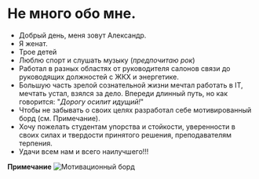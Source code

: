 # Не много обо мне.
- Добрый день, меня зовут Александр.
- Я женат.
- Трое детей
- Люблю спорт и слушать музыку (*предпочитаю рок*)
- Работал в разных областях от руководителя салонов связи до руководящих должностей с ЖКХ и энергетике.
- Большую часть зрелой сознательной жизни мечтал работать в IT, мечтать устал, взялся за дело. Впереди длинный путь, но как говорится: "*Дорогу осилит идущий!*"
- Чтобы не забывать о своих целях разработал себе мотивированный борд (см. Примечание).
- Хочу пожелать студентам упорства и стойкости, уверенности в своих силах и твердости принятого решения, преподавателям терпения.
- Удачи всем нам и всего наилучшего!!!

**Примечание**
  ![Мотивационный борд](https://github.com/user-attachments/assets/be878733-5d24-47f1-9fbe-b96521abceda)
